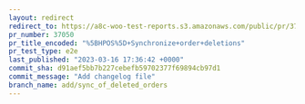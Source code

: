 ```yaml
---
layout: redirect
redirect_to: https://a8c-woo-test-reports.s3.amazonaws.com/public/pr/37050/e2e/index.html
pr_number: 37050
pr_title_encoded: "%5BHPOS%5D+Synchronize+order+deletions"
pr_test_type: e2e
last_published: "2023-03-16 17:36:42 +0000"
commit_sha: d91aef5bb7b227cebefb59702377f69894cb97d1
commit_message: "Add changelog file"
branch_name: add/sync_of_deleted_orders
---
```

